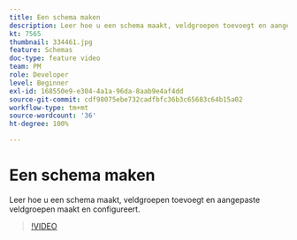 ```yaml
---
title: Een schema maken
description: Leer hoe u een schema maakt, veldgroepen toevoegt en aangepaste veldgroepen maakt en configureert.
kt: 7565
thumbnail: 334461.jpg
feature: Schemas
doc-type: feature video
team: PM
role: Developer
level: Beginner
exl-id: 168550e9-e304-4a1a-96da-8aab9e4af4dd
source-git-commit: cdf98075ebe732cadfbfc36b3c65683c64b15a02
workflow-type: tm+mt
source-wordcount: '36'
ht-degree: 100%

---
```


# Een schema maken

Leer hoe u een schema maakt, veldgroepen toevoegt en aangepaste veldgroepen maakt en configureert.

>[!VIDEO](https://video.tv.adobe.com/v/334461?quality=12)
